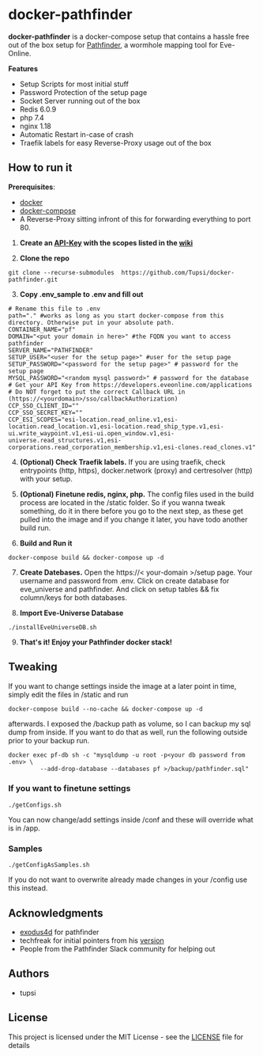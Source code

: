 # docker-pathfinder

**docker-pathfinder** is a docker-compose setup that contains a hassle free out of the box setup for [Pathfinder](https://github.com/exodus4d/pathfinder), a wormhole mapping tool for Eve-Online.

**Features**
* Setup Scripts for most initial stuff
* Password Protection of the setup page
* Socket Server running out of the box
* Redis 6.0.9
* php 7.4
* nginx 1.18
* Automatic Restart in-case of crash
* Traefik labels for easy Reverse-Proxy usage out of the box

## How to run it

**Prerequisites**:
* [docker](https://docs.docker.com/)
* [docker-compose](https://docs.docker.com/)
* A Reverse-Proxy sitting infront of this for forwarding everything to port 80.

1. **Create an [API-Key](https://developers.eveonline.com/) with the scopes listed in the [wiki](https://github.com/exodus4d/pathfinder/wiki/SSO-ESI)** 

2. **Clone the repo**
```shell
git clone --recurse-submodules  https://github.com/Tupsi/docker-pathfinder.git
```

3. **Copy .env_sample to .env and fill out**
```shell
# Rename this file to .env
path="." #works as long as you start docker-compose from this directory. Otherwise put in your absolute path.
CONTAINER_NAME="pf"
DOMAIN="<put your domain in here>" #the FQDN you want to access pathfinder
SERVER_NAME="PATHFINDER"
SETUP_USER="<user for the setup page>" #user for the setup page
SETUP_PASSWORD="<password for the setup page>" # password for the setup page
MYSQL_PASSWORD="<random mysql password>" # password for the database
# Get your API Key from https://developers.eveonline.com/applications
# Do NOT forget to put the correct Callback URL in (https://<yourdomain>/sso/callbackAuthorization)
CCP_SSO_CLIENT_ID=""
CCP_SSO_SECRET_KEY=""
CCP_ESI_SCOPES="esi-location.read_online.v1,esi-location.read_location.v1,esi-location.read_ship_type.v1,esi-ui.write_waypoint.v1,esi-ui.open_window.v1,esi-universe.read_structures.v1,esi-corporations.read_corporation_membership.v1,esi-clones.read_clones.v1"
```
4. **(Optional) Check Traefik labels.** 
If you are using traefik, check entrypoints (http, https), docker.network (proxy) and certresolver (http) with your setup.

5. **(Optional) Finetune redis, nginx, php.** 
The config files used in the build process are located in the /static folder. So if you wanna tweak something, do it in there before you go to the next step, as these get pulled into the image and if you change it later, you have todo another build run.

6. **Build and Run it**
```shell                                                                                        
docker-compose build && docker-compose up -d
```

7. **Create Datebases.** 
Open the https://< your-domain >/setup page. Your username  and password from .env. Click on create database for eve_universe and pathfinder. And click on setup tables && fix column/keys for both databases.

8. **Import Eve-Universe Database**
```shell                                                                                        
./installEveUniverseDB.sh
```

9. **That's it! Enjoy your Pathfinder docker stack!**

## Tweaking

If you want to change settings inside the image at a later point in time, simply edit the files in /static and run
```shell                                                                                        
docker-compose build --no-cache && docker-compose up -d
```
afterwards.
I exposed the /backup path as volume, so I can backup my sql dump from inside. If you want to do that as well, run the following outside prior to your backup run.
```shell                                                                                        
docker exec pf-db sh -c "mysqldump -u root -p<your db password from .env> \
         --add-drop-database --databases pf >/backup/pathfinder.sql"
```                                                                                     

### **If you want to finetune settings**
```shell
./getConfigs.sh
```
You can now change/add settings inside /conf and these will override what is in /app.

### **Samples**
```shell
./getConfigAsSamples.sh
```
If you do not want to overwrite already made changes in your /config use this instead.


## Acknowledgments
*  [exodus4d](https://github.com/exodus4d/) for pathfinder
*  techfreak for initial pointers from his [version](https://gitlab.com/techfreak/pathfinder-container)
*  People from the Pathfinder Slack community for helping out

## Authors
* tupsi

## License
This project is licensed under the MIT License - see the [LICENSE](LICENSE) file for details

